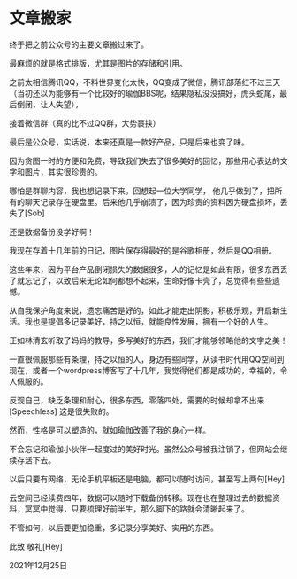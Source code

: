 # 文章搬家


终于把之前公众号的主要文章搬过来了。

最麻烦的就是格式排版，尤其是图片的存储和引用。

之前太相信腾讯QQ，不料世界变化太快，QQ变成了微信，腾讯部落红不过三天（当初还以为能够有一个比较好的瑜伽BBS呢，结果隐私没没搞好，虎头蛇尾，最后倒闭，让人失望），

接着微信群（真的比不过QQ群，大势裹挟）

最后是公众号，实话说，本来还真是一款好产品，只是后来也变了味。

因为贪图一时的方便和免费，导致我们失去了很多美好的回忆，那些用心表达的文字和图片，其实很珍贵的。

哪怕是群聊内容，我也想记录下来。回想起一位大学同学，  他几乎做到了，把所有的聊天记录存在硬盘里。后来他几乎崩溃了，因为珍贵的资料因为硬盘损坏，丢失了[Sob]

还是数据备份没学好啊！

我现在存着十几年前的日记，图片保存得最好的是谷歌相册，然后是QQ相册。

这些年来，因为平台产品倒闭损失的数据很多，人的记忆是如此有限，很多东西丢了就忘记了，以致后来无论如何都想不起来，生命好像卡壳了，总觉得有些些遗憾。

从自我保护角度来说，遗忘痛苦是好的，如此才能走出阴影，积极乐观，开启新生活。我也是提倡多记录美好，持之以恒，就能良性发展，拥有一个好的人生。

正如林清玄听取了妈妈的教导，多写美好的东西，我们才能够领略他的文字之美！

一直很佩服那些有条理，持之以恒的人，身边有些同学，从读书时代用QQ空间到现在，或者一个wordpress博客写了十几年，我觉得他们都是成功的，幸福的，令人佩服的。

反观自己，缺乏条理和耐心，很多东西，零落四处，需要的时候却拿不出来[Speechless] 这是很失败的。

然而，性格是可以塑造的，就如瑜伽改善了我的身心一样。

不会忘记和瑜伽小伙伴一起度过的美好时光。虽然公众号被我注销了，但网站会继续存活下去。

以后只要有网络，无论手机平板还是电脑，都可以随时访问，甚至写上两句[Hey]

云空间已经续费四年，数据可以随时下载备份转移。现在也在整理过去的数据资料，冥冥中觉得，只要梳理好前半生，那么脚下的路就会清晰起来了。

不管如何，以后要更加稳重，多记录分享美好、实用的东西。

   此致
敬礼[Hey]


2021年12月25日
